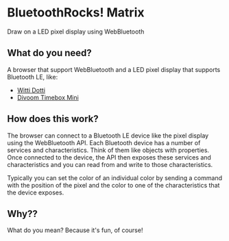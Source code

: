 # BluetoothRocks! Matrix
Draw on a LED pixel display using WebBluetooth


## What do you need?

A browser that support WebBluetooth and a LED pixel display that supports Bluetooth LE, like:

- [Witti Dotti](https://www.wittidesign.com/products/dotti-one)
- [Divoom Timebox Mini](http://www.divoom.com)


## How does this work?

The browser can connect to a Bluetooth LE device like the pixel display using the WebBluetooth API. Each Bluetooth device has a number of services and characteristics. Think of them like objects with properties. Once connected to the device, the API then exposes these services and characteristics and you can read from and write to those characteristics. 

Typically you can set the color of an individual color by sending a command with the position of the pixel and the color to one of the characteristics that the device exposes. 


## Why??

What do you mean? Because it's fun, of course!